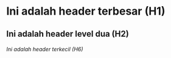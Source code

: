 # Ini adalah header terbesar (H1)
## Ini adalah header level dua (H2)
###### Ini adalah header terkecil (H6)
